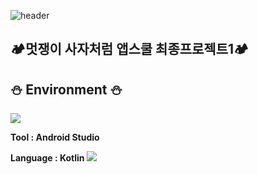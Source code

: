 ![header](https://capsule-render.vercel.app/api?type=waving&height=300&color=80471C&text=CampingUs🏕&section=header&reversal=false)
## 🏕멋쟁이 사자처럼 앱스쿨 최종프로젝트1🏕
## :snowman: Environment :snowman:
 <a href="https://github.com/oyunseong" target="_blank"><img src="https://img.shields.io/badge/Ganghyungoo-black?link=https%3A%2F%2Fgithub.com%2FGanghyungoo"/></a>
 
 **Tool : Android Studio**
 
 **Language : Kotlin**  <img src="https://img.shields.io/badge/Android-3DDC84?style=flat-square&logo=Android&logoColor=white"/>
